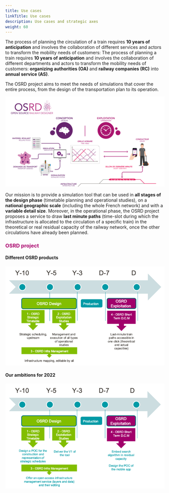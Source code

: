 ```yaml
---
title: Use cases
linkTitle: Use cases
description: Use cases and strategic axes
weight: 60
---
```


The process of planning the circulation of a train requires **10 years of anticipation** and involves the collaboration of different services and actors to transform the mobility needs of customers: The process of planning a train requires **10 years of anticipation** and involves the collaboration of different departments and actors to transform the mobility needs of customers: **organizing authorities (OA)** and **railway companies (RC)** into **annual service (AS)**.

The OSRD project aims to meet the needs of simulations that cover the entire process, from the design of the transportation plan to its operation.

![OSRD presentation](osrd_presentation.png)

Our mission is to provide a simulation tool that can be used in **all stages of the design phase** (timetable planning and operational studies), on a **national geographic scale** (including the whole French network) and with a **variable detail size**. Moreover, in the operational phase, the OSRD project proposes a service to draw **last minute paths** (time-slot during which the infrastructure is allocated to the circulation of a specific train) in the theoretical or real residual capacity of the railway network, once the other circulations have already been planned.

<font color=#aa026d>

### OSRD project

</font>

#### **Different OSRD products**

![OSRD projet](osrd_product.en.png)

#### **Our ambitions for 2022**

![OSRD ambitions](osrd_ambitions.en.png)
